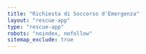```yaml
---
title: "Richiesta di Soccorso d'Emergenza"
layout: "rescue-app"
type: "rescue-app"
robots: "noindex, nofollow"
sitemap_exclude: true
---
```

